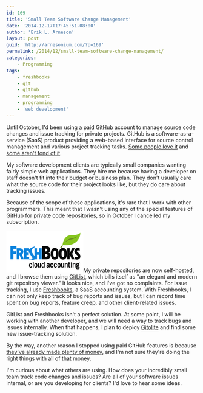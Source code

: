 ```yaml
---
id: 169
title: 'Small Team Software Change Management'
date: '2014-12-17T17:45:51-08:00'
author: 'Erik L. Arneson'
layout: post
guid: 'http://arnesonium.com/?p=169'
permalink: /2014/12/small-team-software-change-management/
categories:
    - Programming
tags:
    - freshbooks
    - git
    - github
    - management
    - programming
    - 'web development'
---
```


Until October, I'd been using a paid <a href="http://github.com/" target="_blank">GitHub</a> account to manage source code changes and issue tracking for private projects. GitHub is a software-as-a-service (SaaS) product providing a web-based interface for source control management and various project tracking tasks. <a href="http://blogs.perl.org/users/jt_smith/2011/12/github-is-an-amazing-service-that-much-of-the-perl-community-has.html" target="_blank">Some people love it</a> and <a href="http://laurent.bachelier.name/2012/05/github-kinda-sucks/" target="_blank">some aren't fond of it</a>.
<!--more-->

My software development clients are typically small companies wanting fairly simple web applications. They hire me because having a developer on staff doesn't fit into their budget or business plan. They don't usually care what the source code for their project looks like, but they do care about tracking issues.

Because of the scope of these applications, it's rare that I work with other programmers. This meant that I wasn't using any of the special features of GitHub for private code repositories, so in October I cancelled my subscription.

<a href="https://eriklarneson.freshbooks.com/refer/www"><img src="/wp-content/uploads/2014/12/FreshBooks_Cloud_Accounting_Logo.png#right" alt="FreshBooks" /></a>My private repositories are now self-hosted, and I browse them using <a href="http://gitlist.org/" target="_blank">GitList</a>, which bills itself as "an elegant and modern git repository viewer." It looks nice, and I've got no complaints. For issue tracking, I use <a href="https://eriklarneson.freshbooks.com/refer/www" target="_blank">Freshbooks</a>, a SaaS accounting system. With Freshbooks, I can not only keep track of bug reports and issues, but I can record time spent on bug reports, feature creep, and other client-related issues.

GitList and Freshbooks isn't a perfect solution. At some point, I will be working with another developer, and we will need a way to track bugs and issues internally. When that happens, I plan to deploy <a href="http://gitolite.com/gitolite/index.html" target="_blank">Gitolite</a> and find some new issue-tracking solution.

By the way, another reason I stopped using paid GitHub features is because <a href="http://www.businessweek.com/articles/2013-06-20/github-got-silly-rich-dot-next-step-make-more-awesome" target="_blank">they've already made plenty of money</a>, and I'm not sure they're doing the right things with all of that money.

I'm curious about what others are using. How does your incredibly small team track code changes and issues? Are all of your software issues internal, or are you developing for clients? I'd love to hear some ideas.
